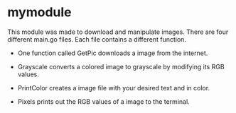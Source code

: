 # mymodule

This module was made to download and manipulate images. There are four different main.go files. 
Each file contains a different function. 

- One function called GetPic downloads a image from the internet.

- Grayscale converts a colored image to grayscale by modifying its RGB values.

- PrintColor creates a image file with your desired text and in color.

- Pixels prints out the RGB values of a image to the terminal.

